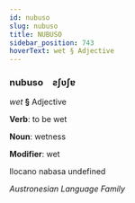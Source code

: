 ```yaml
---
id: nubuso
slug: nubuso
title: NUBUSO
sidebar_position: 743
hoverText: wet § Adjective
---
```


### nubuso&emsp;<span kind="abugida">ƨʃʋʃɐ</span>

*wet* **§** Adjective

**Verb**: to be wet

**Noun**: wetness

**Modifier**: wet

Ilocano nabasa undefined

*Austronesian Language Family*